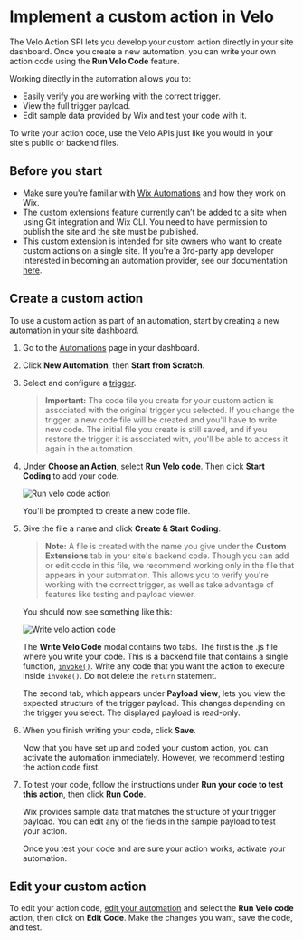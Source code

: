 # Implement a custom action in Velo

The Velo Action SPI lets you develop your custom action directly in your site dashboard. Once you create a new automation, you can write your own action code using the **Run Velo Code** feature.

Working directly in the automation allows you to:

- Easily verify you are working with the correct trigger.
- View the full trigger payload.
- Edit sample data provided by Wix and test your code with it.

To write your action code, use the Velo APIs just like you would in your site's public or backend files.

## Before you start

- Make sure you're familiar with [Wix Automations](https://support.wix.com/en/article/wix-automations-getting-started) and how they
  work on Wix.
- The custom extensions feature currently can’t be added to a site when using Git integration and Wix CLI.
  You need to have permission to publish the site and the site must be published.
- This custom extension is intended for site owners who want to create custom actions on a single site. If you're a 3rd-party app developer interested in becoming an automation provider, see our documentation [here](https://dev.wix.com/docs/rest/business-management/automations/introduction).

## Create a custom action

To use a custom action as part of an automation, start by creating a new automation in your site dashboard.

1. Go to the [Automations](https://www.wix.com/my-account/site-selector/?buttonText=Select%20Site&title=Select%20a%20Site&autoSelectOnSingleSite=true&actionUrl=https:%2F%2Fwww.wix.com%2Fdashboard%2F%7B%7BmetaSiteId%7D%7D%2Ftriggers) page in your dashboard.
2. Click **New Automation**, then **Start from Scratch**.
3. Select and configure a [trigger](https://support.wix.com/en/article/wix-automations-creating-a-new-automation#step-2-choose-a-trigger).

   <blockquote class="important">

   __Important:__
   The code file you create for your custom action is associated with the original trigger you selected. If you change the trigger,
   a new code file will be created and you'll have to write new code. The initial file you create is still saved, and if you restore
   the trigger it is associated with, you'll be able to access it again in the automation.

   </blockquote>

4. Under **Choose an Action**, select **Run Velo code**. Then click **Start Coding** to add your code.

   ![Run velo code action](https://static.wixstatic.com/media/d4dde1_871065f2f911403686fac76cf064629c~mv2.png)

   You'll be prompted to create a new code file.

5. Give the file a name and click **Create & Start Coding**.

   > **Note:**
   > A file is created with the name you give under the **Custom Extensions** tab in your site's backend code.
   > Though you can add or edit code in this file, we recommend working only in the file that appears in your
   > automation. This allows you to verify you're working with the correct trigger, as well as take advantage of features like testing and payload viewer.

   You should now see something like this:

   ![Write velo action code](https://static.wixstatic.com/media/d4dde1_636f1a1ad55c4c0399410db29c86912b~mv2.png)

   The **Write Velo Code** modal contains two tabs. The first is the .js file where you write your code. This is a backend file
   that contains a single function, [`invoke()`](velo-action-spi/invoke).
   Write any code that you want the action to execute inside `invoke()`. Do not delete the `return` statement.

   The second tab, which appears under **Payload view**, lets you view the expected structure of the trigger payload. This changes
   depending on the trigger you select. The displayed payload is read-only.

6. When you finish writing your code, click **Save**.

   Now that you have set up and coded your custom action, you can activate the automation immediately. However, we recommend
   testing the action code first.

7. To test your code, follow the instructions under **Run your code to test this action**, then click **Run Code**.

   Wix provides sample data that matches the structure of your trigger payload. You can edit any of the fields in the sample payload
   to test your action.

   Once you test your code and are sure your action works, activate your automation.

## Edit your custom action

To edit your action code, [edit your automation](https://support.wix.com/en/article/wix-automations-managing-your-automations#editing-duplicating-or-renaming-an-automation) and select the **Run Velo code** action, then click on **Edit Code**. Make the changes you want, save the code, and test.
